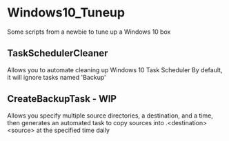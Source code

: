 # Windows10_Tuneup
Some scripts from a newbie to tune up a Windows 10 box

## TaskSchedulerCleaner
Allows you to automate cleaning up Windows 10 Task Scheduler
By default, it will ignore tasks named 'Backup'

## CreateBackupTask - WIP
Allows you specify multiple source directories, a destination, and a time,
then generates an automated task to copy sources into .\<destination>\<source>
at the specified time daily